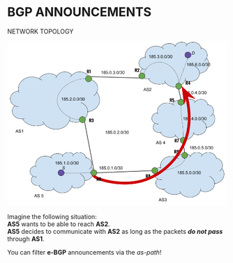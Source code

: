# BGP ANNOUNCEMENTS

NETWORK TOPOLOGY

<div align="center">
  <img src="https://github.com/mariocuomo/kathara-testing/blob/main/labs/bgp_policy/schema.png">
</div>


Imagine the following situation:<br>
**AS5** wants to be able to reach **AS2**.<br>
**AS5** decides to communicate with **AS2** as long as the packets **_do not pass_** through **AS1**.

You can filter **e-BGP** announcements via the _as-path_!







